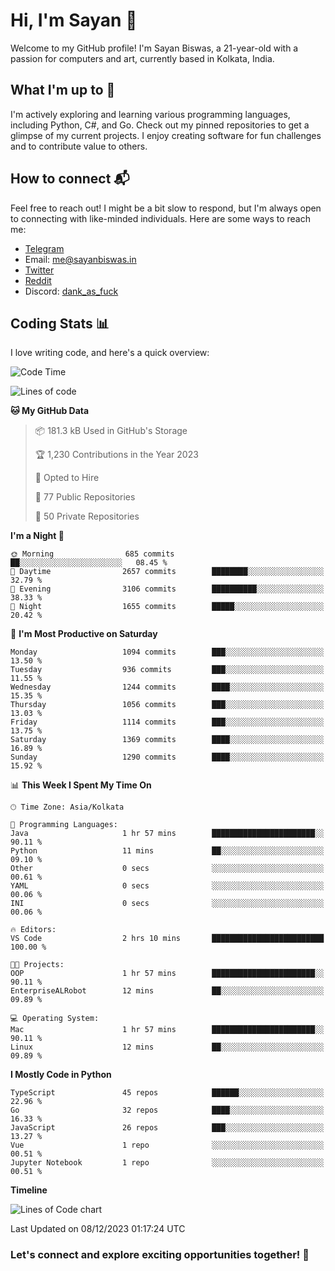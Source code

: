 # Hi, I'm Sayan 👋

Welcome to my GitHub profile! I'm Sayan Biswas, a 21-year-old with a passion for computers and art, currently based in Kolkata, India.

## What I'm up to 🚀

I'm actively exploring and learning various programming languages, including Python, C#, and Go. Check out my pinned repositories to get a glimpse of my current projects. I enjoy creating software for fun challenges and to contribute value to others.

## How to connect 📬

Feel free to reach out! I might be a bit slow to respond, but I'm always open to connecting with like-minded individuals. Here are some ways to reach me:

- [Telegram](https://t.me/dank_as_fuck)
- Email: [me@sayanbiswas.in](mailto:me@sayanbiswas.in)
- [Twitter](https://twitter.com/TheDankDel)
- [Reddit](https://www.reddit.com/user/dank_as_fuck_/)
- Discord: [dank_as_fuck](https://discordapp.com/users/506536929152466945)

## Coding Stats 📊

I love writing code, and here's a quick overview:

<!--START_SECTION:waka-->
![Code Time](http://img.shields.io/badge/Code%20Time-1%2C332%20hrs%2046%20mins-blue)

![Lines of code](https://img.shields.io/badge/From%20Hello%20World%20I%27ve%20Written-6.6%20million%20lines%20of%20code-blue)

**🐱 My GitHub Data** 

> 📦 181.3 kB Used in GitHub's Storage 
 > 
> 🏆 1,230 Contributions in the Year 2023
 > 
> 💼 Opted to Hire
 > 
> 📜 77 Public Repositories 
 > 
> 🔑 50 Private Repositories 
 > 
**I'm a Night 🦉** 

```text
🌞 Morning                685 commits         ██░░░░░░░░░░░░░░░░░░░░░░░   08.45 % 
🌆 Daytime                2657 commits        ████████░░░░░░░░░░░░░░░░░   32.79 % 
🌃 Evening                3106 commits        ██████████░░░░░░░░░░░░░░░   38.33 % 
🌙 Night                  1655 commits        █████░░░░░░░░░░░░░░░░░░░░   20.42 % 
```
📅 **I'm Most Productive on Saturday** 

```text
Monday                   1094 commits        ███░░░░░░░░░░░░░░░░░░░░░░   13.50 % 
Tuesday                  936 commits         ███░░░░░░░░░░░░░░░░░░░░░░   11.55 % 
Wednesday                1244 commits        ████░░░░░░░░░░░░░░░░░░░░░   15.35 % 
Thursday                 1056 commits        ███░░░░░░░░░░░░░░░░░░░░░░   13.03 % 
Friday                   1114 commits        ███░░░░░░░░░░░░░░░░░░░░░░   13.75 % 
Saturday                 1369 commits        ████░░░░░░░░░░░░░░░░░░░░░   16.89 % 
Sunday                   1290 commits        ████░░░░░░░░░░░░░░░░░░░░░   15.92 % 
```


📊 **This Week I Spent My Time On** 

```text
🕑︎ Time Zone: Asia/Kolkata

💬 Programming Languages: 
Java                     1 hr 57 mins        ███████████████████████░░   90.11 % 
Python                   11 mins             ██░░░░░░░░░░░░░░░░░░░░░░░   09.10 % 
Other                    0 secs              ░░░░░░░░░░░░░░░░░░░░░░░░░   00.61 % 
YAML                     0 secs              ░░░░░░░░░░░░░░░░░░░░░░░░░   00.06 % 
INI                      0 secs              ░░░░░░░░░░░░░░░░░░░░░░░░░   00.06 % 

🔥 Editors: 
VS Code                  2 hrs 10 mins       █████████████████████████   100.00 % 

🐱‍💻 Projects: 
OOP                      1 hr 57 mins        ███████████████████████░░   90.11 % 
EnterpriseALRobot        12 mins             ██░░░░░░░░░░░░░░░░░░░░░░░   09.89 % 

💻 Operating System: 
Mac                      1 hr 57 mins        ███████████████████████░░   90.11 % 
Linux                    12 mins             ██░░░░░░░░░░░░░░░░░░░░░░░   09.89 % 
```

**I Mostly Code in Python** 

```text
TypeScript               45 repos            ██████░░░░░░░░░░░░░░░░░░░   22.96 % 
Go                       32 repos            ████░░░░░░░░░░░░░░░░░░░░░   16.33 % 
JavaScript               26 repos            ███░░░░░░░░░░░░░░░░░░░░░░   13.27 % 
Vue                      1 repo              ░░░░░░░░░░░░░░░░░░░░░░░░░   00.51 % 
Jupyter Notebook         1 repo              ░░░░░░░░░░░░░░░░░░░░░░░░░   00.51 % 
```



**Timeline**

![Lines of Code chart](https://raw.githubusercontent.com/Dank-del/Dank-del/main/assets/bar_graph.png)


 Last Updated on 08/12/2023 01:17:24 UTC
<!--END_SECTION:waka-->

### Let's connect and explore exciting opportunities together! 🚀
